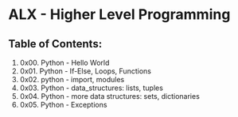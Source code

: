 # ALX - Higher Level Programming

## Table of Contents:
1. 0x00. Python - Hello World
2. 0x01. Python - If-Else, Loops, Functions
3. 0x02. python - import, modules
4. 0x03. Python - data_structures: lists, tuples
5. 0x04. Python - more data structures: sets, dictionaries
6. 0x05. Python - Exceptions
